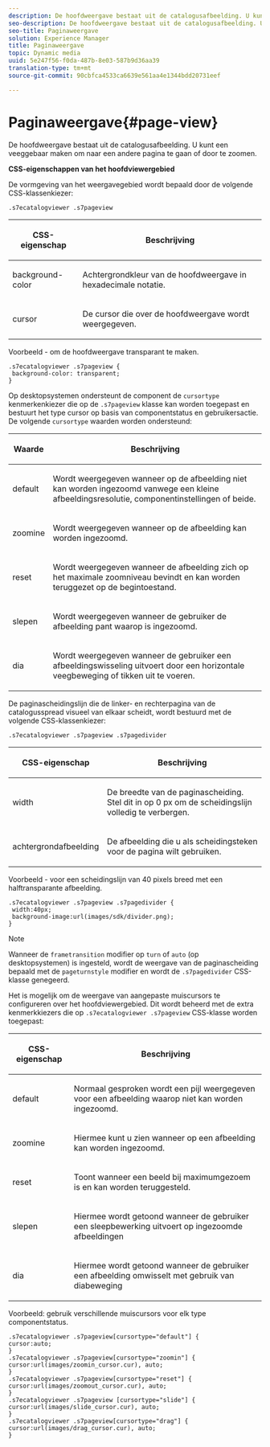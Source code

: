 ```yaml
---
description: De hoofdweergave bestaat uit de catalogusafbeelding. U kunt een veeggebaar maken om naar een andere pagina te gaan of door te zoomen.
seo-description: De hoofdweergave bestaat uit de catalogusafbeelding. U kunt een veeggebaar maken om naar een andere pagina te gaan of door te zoomen.
seo-title: Paginaweergave
solution: Experience Manager
title: Paginaweergave
topic: Dynamic media
uuid: 5e247f56-f0da-487b-8e03-587b9d36aa39
translation-type: tm+mt
source-git-commit: 90cbfca4533ca6639e561aa4e1344bdd20731eef

---
```



# Paginaweergave{#page-view}

De hoofdweergave bestaat uit de catalogusafbeelding. U kunt een veeggebaar maken om naar een andere pagina te gaan of door te zoomen.

<!--<a id="section_061E550C1C1D4DB2BD663A898895B38C"></a>-->

**CSS-eigenschappen van het hoofdviewergebied**

De vormgeving van het weergavegebied wordt bepaald door de volgende CSS-klassenkiezer:

```
.s7ecatalogviewer .s7pageview
```

<table id="table_94EE3F5BBE4547C0B4943471CEE7EDE4"> 
 <thead> 
  <tr> 
   <th colname="col1" class="entry"> <p> CSS-eigenschap </p> </th> 
   <th colname="col2" class="entry"> <p>Beschrijving </p> </th> 
  </tr> 
 </thead>
 <tbody> 
  <tr> 
   <td colname="col1"> <p> <span class="codeph"> background-color </span> </p> </td> 
   <td colname="col2"> <p> Achtergrondkleur van de hoofdweergave in hexadecimale notatie. </p> </td> 
  </tr> 
  <tr> 
   <td colname="col1"> <p> <span class="codeph"> cursor </span> </p> </td> 
   <td colname="col2"> <p>De cursor die over de hoofdweergave wordt weergegeven. </p> </td> 
  </tr> 
 </tbody> 
</table>

Voorbeeld - om de hoofdweergave transparant te maken.

```
.s7ecatalogviewer .s7pageview { 
 background-color: transparent; 
}
```

Op desktopsystemen ondersteunt de component de `cursortype` kenmerkenkiezer die op de `.s7pageview` klasse kan worden toegepast en bestuurt het type cursor op basis van componentstatus en gebruikersactie. De volgende `cursortype` waarden worden ondersteund:

<table id="table_45B83F6CCDE84C36B0E087CA9144BFE6"> 
 <thead> 
  <tr> 
   <th colname="col1" class="entry"> <p>Waarde </p> </th> 
   <th colname="col2" class="entry"> <p>Beschrijving </p> </th> 
  </tr> 
 </thead>
 <tbody> 
  <tr> 
   <td colname="col1"> <p> <span class="codeph"> default </span> </p> </td> 
   <td colname="col2"> <p>Wordt weergegeven wanneer op de afbeelding niet kan worden ingezoomd vanwege een kleine afbeeldingsresolutie, componentinstellingen of beide. </p> </td> 
  </tr> 
  <tr> 
   <td colname="col1"> <p> <span class="codeph"> zoomine </span> </p> </td> 
   <td colname="col2"> <p>Wordt weergegeven wanneer op de afbeelding kan worden ingezoomd. </p> </td> 
  </tr> 
  <tr> 
   <td colname="col1"> <p> <span class="codeph"> reset </span> </p> </td> 
   <td colname="col2"> <p>Wordt weergegeven wanneer de afbeelding zich op het maximale zoomniveau bevindt en kan worden teruggezet op de begintoestand. </p> </td> 
  </tr> 
  <tr> 
   <td colname="col1"> <p> <span class="codeph"> slepen </span> </p> </td> 
   <td colname="col2"> <p>Wordt weergegeven wanneer de gebruiker de afbeelding pant waarop is ingezoomd. </p> </td> 
  </tr> 
  <tr> 
   <td colname="col1"> <p> <span class="codeph"> dia </span> </p> </td> 
   <td colname="col2"> <p>Wordt weergegeven wanneer de gebruiker een afbeeldingswisseling uitvoert door een horizontale veegbeweging of tikken uit te voeren. </p> </td> 
  </tr> 
 </tbody> 
</table>

De paginascheidingslijn die de linker- en rechterpagina van de catalogusspread visueel van elkaar scheidt, wordt bestuurd met de volgende CSS-klassenkiezer:

`.s7ecatalogviewer .s7pageview .s7pagedivider`

<table id="table_77EBC9A77BF14CF4974F8F43C709A207"> 
 <thead> 
  <tr> 
   <th colname="col1" class="entry"> <p> CSS-eigenschap </p> </th> 
   <th colname="col2" class="entry"> <p>Beschrijving </p> </th> 
  </tr> 
 </thead>
 <tbody> 
  <tr> 
   <td colname="col1"> <p> <span class="codeph"> width </span> </p> </td> 
   <td colname="col2"> <p> De breedte van de paginascheiding. Stel dit in op <span class="codeph"> 0 </span> px om de scheidingslijn volledig te verbergen. </p> </td> 
  </tr> 
  <tr> 
   <td colname="col1"> <p> <span class="codeph"> achtergrondafbeelding </span> </p> </td> 
   <td colname="col2"> <p>De afbeelding die u als scheidingsteken voor de pagina wilt gebruiken. </p> </td> 
  </tr> 
 </tbody> 
</table>

Voorbeeld - voor een scheidingslijn van 40 pixels breed met een halftransparante afbeelding.

```
.s7ecatalogviewer .s7pageview .s7pagedivider { 
 width:40px; 
 background-image:url(images/sdk/divider.png); 
}
```

>[!NOTE]
>
>Wanneer de `frametransition` modifier op `turn` of `auto` (op desktopsystemen) is ingesteld, wordt de weergave van de paginascheiding bepaald met de `pageturnstyle` modifier en wordt de `.s7pagedivider` CSS-klasse genegeerd.

Het is mogelijk om de weergave van aangepaste muiscursors te configureren over het hoofdviewergebied. Dit wordt beheerd met de extra kenmerkkiezers die op `.s7ecatalogviewer .s7pageview` CSS-klasse worden toegepast:

<table id="table_908164DECF9347A19A9696A23BBDB1A2"> 
 <thead> 
  <tr> 
   <th colname="col1" class="entry"> <p> CSS-eigenschap </p> </th> 
   <th colname="col2" class="entry"> <p>Beschrijving </p> </th> 
  </tr> 
 </thead>
 <tbody> 
  <tr> 
   <td colname="col1"> <p> <span class="codeph"> default </span> </p> </td> 
   <td colname="col2"> <p> Normaal gesproken wordt een pijl weergegeven voor een afbeelding waarop niet kan worden ingezoomd. </p> </td> 
  </tr> 
  <tr> 
   <td colname="col1"> <p> <span class="codeph"> zoomine </span> </p> </td> 
   <td colname="col2"> <p> Hiermee kunt u zien wanneer op een afbeelding kan worden ingezoomd. </p> </td> 
  </tr> 
  <tr> 
   <td colname="col1"> <p> <span class="codeph"> reset </span> </p> </td> 
   <td colname="col2"> <p>Toont wanneer een beeld bij maximumgezoem is en kan worden teruggesteld. </p> </td> 
  </tr> 
  <tr> 
   <td colname="col1"> <p> <span class="codeph"> slepen </span> </p> </td> 
   <td colname="col2"> <p>Hiermee wordt getoond wanneer de gebruiker een sleepbewerking uitvoert op ingezoomde afbeeldingen </p> </td> 
  </tr> 
  <tr> 
   <td colname="col1"> <p> <span class="codeph"> dia </span> </p> </td> 
   <td colname="col2"> <p>Hiermee wordt getoond wanneer de gebruiker een afbeelding omwisselt met gebruik van diabeweging </p> </td> 
  </tr> 
 </tbody> 
</table>

Voorbeeld: gebruik verschillende muiscursors voor elk type componentstatus.

```
.s7ecatalogviewer .s7pageview[cursortype="default"] { 
cursor:auto; 
} 
.s7ecatalogviewer .s7pageview[cursortype="zoomin"] { 
cursor:url(images/zoomin_cursor.cur), auto; 
} 
.s7ecatalogviewer .s7pageview[cursortype="reset"] { 
cursor:url(images/zoomout_cursor.cur), auto; 
} 
.s7ecatalogviewer .s7pageview [cursortype="slide"] { 
cursor:url(images/slide_cursor.cur), auto; 
} 
.s7ecatalogviewer .s7pageview[cursortype="drag"] { 
cursor:url(images/drag_cursor.cur), auto; 
}
```

